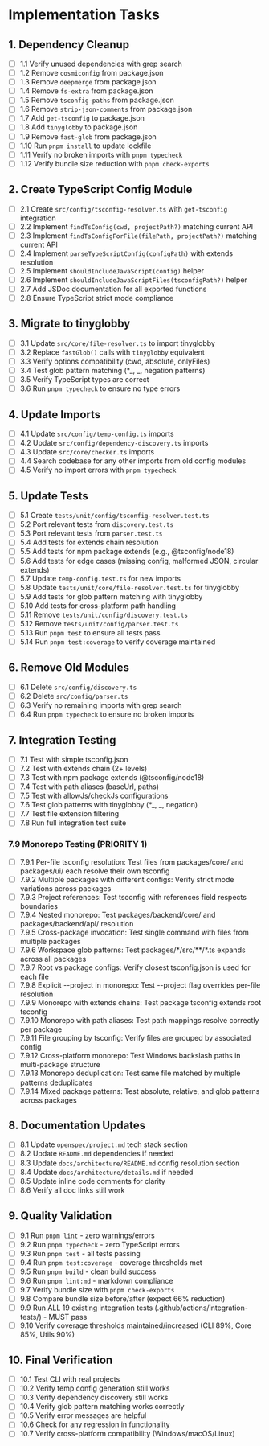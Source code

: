 # Implementation Tasks

## 1. Dependency Cleanup

- [ ] 1.1 Verify unused dependencies with grep search
- [ ] 1.2 Remove `cosmiconfig` from package.json
- [ ] 1.3 Remove `deepmerge` from package.json
- [ ] 1.4 Remove `fs-extra` from package.json
- [ ] 1.5 Remove `tsconfig-paths` from package.json
- [ ] 1.6 Remove `strip-json-comments` from package.json
- [ ] 1.7 Add `get-tsconfig` to package.json
- [ ] 1.8 Add `tinyglobby` to package.json
- [ ] 1.9 Remove `fast-glob` from package.json
- [ ] 1.10 Run `pnpm install` to update lockfile
- [ ] 1.11 Verify no broken imports with `pnpm typecheck`
- [ ] 1.12 Verify bundle size reduction with `pnpm check-exports`

## 2. Create TypeScript Config Module

- [ ] 2.1 Create `src/config/tsconfig-resolver.ts` with `get-tsconfig` integration
- [ ] 2.2 Implement `findTsConfig(cwd, projectPath?)` matching current API
- [ ] 2.3 Implement `findTsConfigForFile(filePath, projectPath?)` matching current API
- [ ] 2.4 Implement `parseTypeScriptConfig(configPath)` with extends resolution
- [ ] 2.5 Implement `shouldIncludeJavaScript(config)` helper
- [ ] 2.6 Implement `shouldIncludeJavaScriptFiles(tsconfigPath?)` helper
- [ ] 2.7 Add JSDoc documentation for all exported functions
- [ ] 2.8 Ensure TypeScript strict mode compliance

## 3. Migrate to tinyglobby

- [ ] 3.1 Update `src/core/file-resolver.ts` to import tinyglobby
- [ ] 3.2 Replace `fastGlob()` calls with `tinyglobby` equivalent
- [ ] 3.3 Verify options compatibility (cwd, absolute, onlyFiles)
- [ ] 3.4 Test glob pattern matching (\*_, _, negation patterns)
- [ ] 3.5 Verify TypeScript types are correct
- [ ] 3.6 Run `pnpm typecheck` to ensure no type errors

## 4. Update Imports

- [ ] 4.1 Update `src/config/temp-config.ts` imports
- [ ] 4.2 Update `src/config/dependency-discovery.ts` imports
- [ ] 4.3 Update `src/core/checker.ts` imports
- [ ] 4.4 Search codebase for any other imports from old config modules
- [ ] 4.5 Verify no import errors with `pnpm typecheck`

## 5. Update Tests

- [ ] 5.1 Create `tests/unit/config/tsconfig-resolver.test.ts`
- [ ] 5.2 Port relevant tests from `discovery.test.ts`
- [ ] 5.3 Port relevant tests from `parser.test.ts`
- [ ] 5.4 Add tests for extends chain resolution
- [ ] 5.5 Add tests for npm package extends (e.g., @tsconfig/node18)
- [ ] 5.6 Add tests for edge cases (missing config, malformed JSON, circular extends)
- [ ] 5.7 Update `temp-config.test.ts` for new imports
- [ ] 5.8 Update `tests/unit/core/file-resolver.test.ts` for tinyglobby
- [ ] 5.9 Add tests for glob pattern matching with tinyglobby
- [ ] 5.10 Add tests for cross-platform path handling
- [ ] 5.11 Remove `tests/unit/config/discovery.test.ts`
- [ ] 5.12 Remove `tests/unit/config/parser.test.ts`
- [ ] 5.13 Run `pnpm test` to ensure all tests pass
- [ ] 5.14 Run `pnpm test:coverage` to verify coverage maintained

## 6. Remove Old Modules

- [ ] 6.1 Delete `src/config/discovery.ts`
- [ ] 6.2 Delete `src/config/parser.ts`
- [ ] 6.3 Verify no remaining imports with grep search
- [ ] 6.4 Run `pnpm typecheck` to ensure no broken imports

## 7. Integration Testing

- [ ] 7.1 Test with simple tsconfig.json
- [ ] 7.2 Test with extends chain (2+ levels)
- [ ] 7.3 Test with npm package extends (@tsconfig/node18)
- [ ] 7.4 Test with path aliases (baseUrl, paths)
- [ ] 7.5 Test with allowJs/checkJs configurations
- [ ] 7.6 Test glob patterns with tinyglobby (\*_, _, negation)
- [ ] 7.7 Test file extension filtering
- [ ] 7.8 Run full integration test suite

### 7.9 Monorepo Testing (PRIORITY 1)

- [ ] 7.9.1 Per-file tsconfig resolution: Test files from packages/core/ and packages/ui/ each resolve their own tsconfig
- [ ] 7.9.2 Multiple packages with different configs: Verify strict mode variations across packages
- [ ] 7.9.3 Project references: Test tsconfig with references field respects boundaries
- [ ] 7.9.4 Nested monorepo: Test packages/backend/core/ and packages/backend/api/ resolution
- [ ] 7.9.5 Cross-package invocation: Test single command with files from multiple packages
- [ ] 7.9.6 Workspace glob patterns: Test packages/\*/src/\*\*/\*.ts expands across all packages
- [ ] 7.9.7 Root vs package configs: Verify closest tsconfig.json is used for each file
- [ ] 7.9.8 Explicit --project in monorepo: Test --project flag overrides per-file resolution
- [ ] 7.9.9 Monorepo with extends chains: Test package tsconfig extends root tsconfig
- [ ] 7.9.10 Monorepo with path aliases: Test path mappings resolve correctly per package
- [ ] 7.9.11 File grouping by tsconfig: Verify files are grouped by associated config
- [ ] 7.9.12 Cross-platform monorepo: Test Windows backslash paths in multi-package structure
- [ ] 7.9.13 Monorepo deduplication: Test same file matched by multiple patterns deduplicates
- [ ] 7.9.14 Mixed package patterns: Test absolute, relative, and glob patterns across packages

## 8. Documentation Updates

- [ ] 8.1 Update `openspec/project.md` tech stack section
- [ ] 8.2 Update `README.md` dependencies if needed
- [ ] 8.3 Update `docs/architecture/README.md` config resolution section
- [ ] 8.4 Update `docs/architecture/details.md` if needed
- [ ] 8.5 Update inline code comments for clarity
- [ ] 8.6 Verify all doc links still work

## 9. Quality Validation

- [ ] 9.1 Run `pnpm lint` - zero warnings/errors
- [ ] 9.2 Run `pnpm typecheck` - zero TypeScript errors
- [ ] 9.3 Run `pnpm test` - all tests passing
- [ ] 9.4 Run `pnpm test:coverage` - coverage thresholds met
- [ ] 9.5 Run `pnpm build` - clean build success
- [ ] 9.6 Run `pnpm lint:md` - markdown compliance
- [ ] 9.7 Verify bundle size with `pnpm check-exports`
- [ ] 9.8 Compare bundle size before/after (expect 66% reduction)
- [ ] 9.9 Run ALL 19 existing integration tests (.github/actions/integration-tests/) - MUST pass
- [ ] 9.10 Verify coverage thresholds maintained/increased (CLI 89%, Core 85%, Utils 90%)

## 10. Final Verification

- [ ] 10.1 Test CLI with real projects
- [ ] 10.2 Verify temp config generation still works
- [ ] 10.3 Verify dependency discovery still works
- [ ] 10.4 Verify glob pattern matching works correctly
- [ ] 10.5 Verify error messages are helpful
- [ ] 10.6 Check for any regression in functionality
- [ ] 10.7 Verify cross-platform compatibility (Windows/macOS/Linux)
